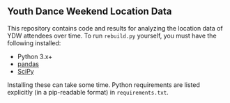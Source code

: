 Youth Dance Weekend Location Data
---------------------------------

This repository contains code and results for analyzing the location data of YDW
attendees over time. To run `rebuild.py` yourself, you must have the following
installed:

* Python 3.x+
* [pandas](http://pandas.pydata.org/)
* [SciPy](http://scipy.org/)

Installing these can take some time. Python requirements are listed explicitly
(in a pip-readable format) in `requirements.txt`.
